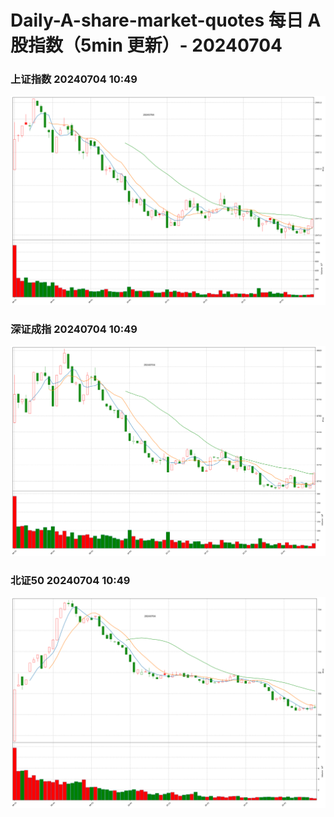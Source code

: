 
# Daily-A-share-market-quotes 每日 A 股指数（5min 更新）- 20240704

### 上证指数 20240704 10:49
![](./fig/2024/7/20240704-sh000001.png)

### 深证成指 20240704 10:49
![](./fig/2024/7/20240704-sz399001.png)

### 北证50 20240704 10:49
![](./fig/2024/7/20240704-bj899050.png)

